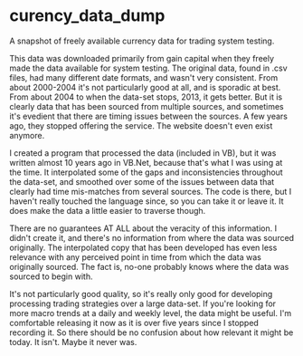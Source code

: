 # curency_data_dump
A snapshot of freely available currency data for trading system testing.

This data was downloaded primarily from gain capital when they freely made the data available for system testing.  The original data, found in .csv files, had many different date formats, and wasn't very consistent.  From about 2000-2004 it's not particularly good at all, and is sporadic at best.  From about 2004 to when the data-set stops, 2013, it gets better.  But it is clearly data that has been sourced from multiple sources, and sometimes it's evedient that there are timing issues between the sources.  A few years ago, they stopped offering the service.  The website doesn't even exist anymore.

I created a program that processed the data (included  in VB), but it was written almost 10 years ago in VB.Net, because that's what I was using at the time.  It interpolated some of the gaps and inconsistencies throughout the data-set, and smoothed over some of the issues between data that clearly had time mis-matches from several sources.  The code is there, but I haven't really touched the language since, so you can take it or leave it.  It does make the data a little easier to traverse though.

There are no guarantees AT ALL about the veracity of this information.  I didn't create it, and there's no information from where the data was sourced originally.  The interpolated copy that has been developed has even less relevance with any perceived point in time from which the data was originally sourced.  The fact is, no-one probably knows where the data was sourced to begin with.

It's not particularly good quality, so it's really only good for developing processing trading strategies over a large data-set.  If you're looking for more macro trends at a daily and weekly level, the data might be useful.  I'm comfortable releasing it now as it is over five years since I stopped recording it.  So there should be no confusion about how relevant it might be today.  It isn't.  Maybe it never was.  
